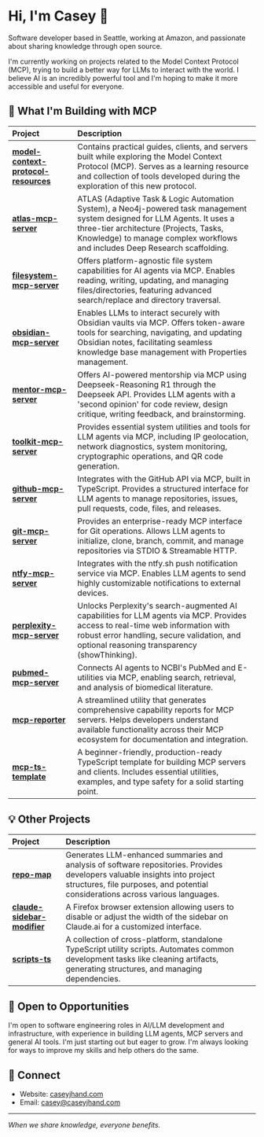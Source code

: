 # Hi, I'm Casey 👋

Software developer based in Seattle, working at Amazon, and passionate about sharing knowledge through open source.

I'm currently working on projects related to the Model Context Protocol (MCP), trying to build a better way for LLMs to interact with the world. I believe AI is an incredibly powerful tool and I'm hoping to make it more accessible and useful for everyone.

## 🚀 What I'm Building with MCP

| Project                                                                                               | Description                                                                                                                                                                                                                                         |
| :---------------------------------------------------------------------------------------------------- | :-------------------------------------------------------------------------------------------------------------------------------------------------------------------------------------------------------------------------------------------------- |
| [**model-context-protocol-resources**](https://github.com/cyanheads/model-context-protocol-resources) | Contains practical guides, clients, and servers built while exploring the Model Context Protocol (MCP). Serves as a learning resource and collection of tools developed during the exploration of this new protocol.                                |
| [**atlas-mcp-server**](https://github.com/cyanheads/atlas-mcp-server)                                 | ATLAS (Adaptive Task & Logic Automation System), a Neo4j-powered task management system designed for LLM Agents. It uses a three-tier architecture (Projects, Tasks, Knowledge) to manage complex workflows and includes Deep Research scaffolding. |
| [**filesystem-mcp-server**](https://github.com/cyanheads/filesystem-mcp-server)                       | Offers platform-agnostic file system capabilities for AI agents via MCP. Enables reading, writing, updating, and managing files/directories, featuring advanced search/replace and directory traversal.                                             |
| [**obsidian-mcp-server**](https://github.com/cyanheads/obsidian-mcp-server)                           | Enables LLMs to interact securely with Obsidian vaults via MCP. Offers token-aware tools for searching, navigating, and updating Obsidian notes, facilitating seamless knowledge base management with Properties management.                        |
| [**mentor-mcp-server**](https://github.com/cyanheads/mentor-mcp-server)                               | Offers AI-powered mentorship via MCP using Deepseek-Reasoning R1 through the Deepseek API. Provides LLM agents with a 'second opinion' for code review, design critique, writing feedback, and brainstorming.                                       |
| [**toolkit-mcp-server**](https://github.com/cyanheads/toolkit-mcp-server)                             | Provides essential system utilities and tools for LLM agents via MCP, including IP geolocation, network diagnostics, system monitoring, cryptographic operations, and QR code generation.                                                           |
| [**github-mcp-server**](https://github.com/cyanheads/github-mcp-server)                               | Integrates with the GitHub API via MCP, built in TypeScript. Provides a structured interface for LLM agents to manage repositories, issues, pull requests, code, files, and releases.                                                               |
| [**git-mcp-server**](https://github.com/cyanheads/git-mcp-server)                                     | Provides an enterprise-ready MCP interface for Git operations. Allows LLM agents to initialize, clone, branch, commit, and manage repositories via STDIO & Streamable HTTP.                                                                         |
| [**ntfy-mcp-server**](https://github.com/cyanheads/ntfy-mcp-server)                                   | Integrates with the ntfy.sh push notification service via MCP. Enables LLM agents to send highly customizable notifications to external devices.                                                                                                    |
| [**perplexity-mcp-server**](https://github.com/cyanheads/perplexity-mcp-server)                       | Unlocks Perplexity's search-augmented AI capabilities for LLM agents via MCP. Provides access to real-time web information with robust error handling, secure validation, and optional reasoning transparency (showThinking).                       |
| [**pubmed-mcp-server**](https://github.com/cyanheads/pubmed-mcp-server)                                 | Connects AI agents to NCBI's PubMed and E-utilities via MCP, enabling search, retrieval, and analysis of biomedical literature.                                                                                                                   |
| [**mcp-reporter**](https://github.com/cyanheads/mcp-reporter)                                         | A streamlined utility that generates comprehensive capability reports for MCP servers. Helps developers understand available functionality across their MCP ecosystem for documentation and integration.                                            |
| [**mcp-ts-template**](https://github.com/cyanheads/mcp-ts-template)                                   | A beginner-friendly, production-ready TypeScript template for building MCP servers and clients. Includes essential utilities, examples, and type safety for a solid starting point.                                                                 |

## 💡 Other Projects

| Project                                                                             | Description                                                                                                                                                                                                  |
| :---------------------------------------------------------------------------------- | :----------------------------------------------------------------------------------------------------------------------------------------------------------------------------------------------------------- |
| [**repo-map**](https://github.com/cyanheads/repo-map)                               | Generates LLM-enhanced summaries and analysis of software repositories. Provides developers valuable insights into project structures, file purposes, and potential considerations across various languages. |
| [**claude-sidebar-modifier**](https://github.com/cyanheads/claude-sidebar-modifier) | A Firefox browser extension allowing users to disable or adjust the width of the sidebar on Claude.ai for a customized interface.                                                                            |
| [**scripts-ts**](https://github.com/cyanheads/scripts-ts)                           | A collection of cross-platform, standalone TypeScript utility scripts. Automates common development tasks like cleaning artifacts, generating structures, and managing dependencies.                         |

## 💼 Open to Opportunities

I'm open to software engineering roles in AI/LLM development and infrastructure, with experience in building LLM agents, MCP servers and general AI tools. I'm just starting out but eager to grow. I'm always looking for ways to improve my skills and help others do the same.

## 🔗 Connect

- Website: [caseyjhand.com](https://caseyjhand.com)
- Email: [casey@caseyjhand.com](mailto:casey@caseyjhand.com)

---

_When we share knowledge, everyone benefits._
